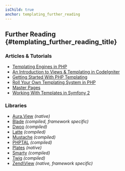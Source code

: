 ```yaml
---
isChild: true
anchor: templating_further_reading
---
```


## Further Reading {#templating_further_reading_title}

### Articles & Tutorials

- [Templating Engines in PHP](http://fabien.potencier.org/article/34/templating-engines-in-php)
- [An Introduction to Views & Templating in CodeIgniter](http://code.tutsplus.com/tutorials/an-introduction-to-views-templating-in-codeigniter--net-25648)
- [Getting Started With PHP Templating](http://www.smashingmagazine.com/2011/10/17/getting-started-with-php-templating/)
- [Roll Your Own Templating System in PHP](http://code.tutsplus.com/tutorials/roll-your-own-templating-system-in-php--net-16596)
- [Master Pages](https://laracasts.com/series/laravel-from-scratch/episodes/7)
- [Working With Templates in Symfony 2](http://code.tutsplus.com/tutorials/working-with-templates-in-symfony-2--cms-21172)

### Libraries

- [Aura.View](https://github.com/auraphp/Aura.View) *(native)*
- [Blade](http://laravel.com/docs/templates) *(compiled, framework specific)*
- [Dwoo](http://dwoo.org/) *(compiled)*
- [Latte](https://github.com/nette/latte) *(compiled)*
- [Mustache](https://github.com/bobthecow/mustache.php) *(compiled)*
- [PHPTAL](http://phptal.org/) *(compiled)*
- [Plates](http://platesphp.com/) *(native)*
- [Smarty](http://www.smarty.net/) *(compiled)*
- [Twig](http://twig.sensiolabs.org/) *(compiled)*
- [Zend\View](http://framework.zend.com/manual/2.3/en/modules/zend.view.quick-start.html) *(native, framework specific)*